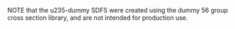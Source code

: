NOTE that the u235-dummy SDFS were created using the dummy 56 group cross section library, and are not intended for production use.